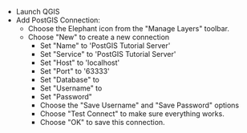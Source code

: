 * Launch QGIS
* Add PostGIS Connection:
	* Choose the Elephant icon from the "Manage Layers" toolbar.
	* Choose "New" to create a new connection
		* Set "Name" to 'PostGIS Tutorial Server'
		* Set "Service" to 'PostGIS Tutorial Server'
		* Set "Host" to 'localhost'
		* Set "Port" to '63333'
		* Set "Database" to <your user name>
		* Set "Username" to <your user name>
		* Set "Password"
		* Choose the "Save Username" and "Save Password" options
		* Choose "Test Connect" to make sure everything works.
		* Choose "OK" to save this connection.
